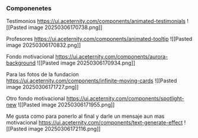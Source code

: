 

### Componenetes

Testimonios
https://ui.aceternity.com/components/animated-testimonials 
![[Pasted image 20250306170738.png]]

Profesores
https://ui.aceternity.com/components/animated-tooltip
![[Pasted image 20250306170832.png]]

Fondo motivacional
https://ui.aceternity.com/components/aurora-background
![[Pasted image 20250306170934.png]]


Para las fotos de la fundacion
https://ui.aceternity.com/components/infinite-moving-cards
![[Pasted image 20250306171727.png]]


Otro fondo motivacional
https://ui.aceternity.com/components/spotlight-new
![[Pasted image 20250306171955.png]]

Me gusta como para ponerlo al final y darle un mensaje aun mas motivacional
https://ui.aceternity.com/components/text-generate-effect
![[Pasted image 20250306172116.png]]

